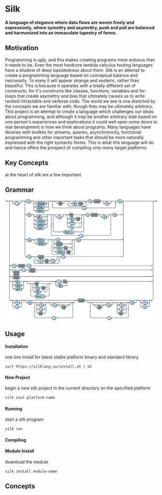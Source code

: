 

# Silk

__A language of elegance where data flows are woven freely and expressively, where symettry and asymettry, push and pull are balanced and harmonized into an immaculate tapestry of forms.__

## Motivation

Programming is ugly, and this makes creating programs more arduous than it needs to be. Even the most hardcore lambda calculus touting languages have a shadow of deep lopsidedness about them. Silk is an attempt to create a programming language based on conceptual balance and neccessity. To many it will appear strange and esoteric, rather than beautiful. This is because it operates with a totally different set of constructs; for it's constructs like classes, functions, variables and for-loops that create asymettry and bias that ultimately causes us to write twisted intractable and verbose code. The world we see is one distorted by the concepts we are familiar with, though they may be ultimately arbitrary. This project is an attempt to create a language which challenges our ideas about programming, and although it may be another arbitrary stab based on one person's experiences and explorations it could well open some doors to real development in how we think about programs. Many languages have libraries with toolkits for streams, queries, asynchronicity, functional programming and other important tasks that should be more naturally expressed with the right syntactic forms. This is what this language will do and hence offers the prospect of compiling onto many target platforms.

## Key Concepts

at the heart of silk are a few important

## Grammar

![Value](diagrams/svg/value_syntax.svg)

## Usage

#### Installation
one line install for latest stable platform binary and standard library

```console
curl https://silklang.io/install.sh | sh
```

#### New Project
begin a new silk project in the current directory on the specified platform
```sh
silk init platform-name
```

#### Running
start a silk program
```sh
silk run
```

#### Compiling

#### Module Install
download the module
```
silk install module-name
```

## Concepts

